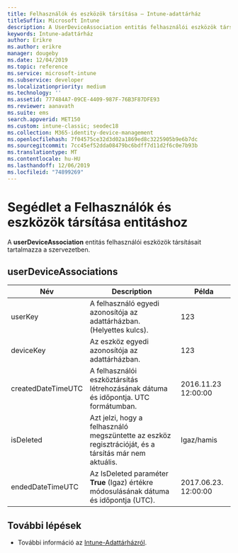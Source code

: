 ```yaml
---
title: Felhasználók és eszközök társítása – Intune-adattárház
titleSuffix: Microsoft Intune
description: A UserDeviceAssociation entitás felhasználói eszközök társításait tartalmazza a szervezetben.
keywords: Intune-adattárház
author: Erikre
ms.author: erikre
manager: dougeby
ms.date: 12/04/2019
ms.topic: reference
ms.service: microsoft-intune
ms.subservice: developer
ms.localizationpriority: medium
ms.technology: ''
ms.assetid: 777484A7-09CE-4409-987F-76B3F87DFE93
ms.reviewer: aanavath
ms.suite: ems
search.appverid: MET150
ms.custom: intune-classic; seodec18
ms.collection: M365-identity-device-management
ms.openlocfilehash: 7f04575ce32d3d02a1869ed8c3225905b9e6b7dc
ms.sourcegitcommit: 7cc45ef52dda08479bc6bdff7d11d2f6c0e7b93b
ms.translationtype: MT
ms.contentlocale: hu-HU
ms.lasthandoff: 12/06/2019
ms.locfileid: "74899269"
---
```

# <a name="reference-for-user-device-association-entity"></a>Segédlet a Felhasználók és eszközök társítása entitáshoz

A **userDeviceAssociation** entitás felhasználói eszközök társításait tartalmazza a szervezetben.

## <a name="userdeviceassociations"></a>userDeviceAssociations


|        Név        |                                           Description                                            |        Példa         |
|--------------------|--------------------------------------------------------------------------------------------------|------------------------|
|      userKey       |              A felhasználó egyedi azonosítója az adattárházban. (Helyettes kulcs).               |          123           |
|     deviceKey      |                      Az eszköz egyedi azonosítója az adattárházban.                      |          123           |
| createdDateTimeUTC |           A felhasználói eszköztársítás létrehozásának dátuma és időpontja. UTC formátumban.           | 2016.11.23 12:00:00 |
|     isDeleted      | Azt jelzi, hogy a felhasználó megszüntette az eszköz regisztrációját, és a társítás már nem aktuális. |       Igaz/hamis       |
|  endedDateTimeUTC  |              Az IsDeleted paraméter <strong>True</strong> (Igaz) értékre módosulásának dátuma és időpontja (UTC).               | 2017.06.23. 12:00:00 |

## <a name="next-steps"></a>További lépések

- További információ az [Intune-Adattárházról](../reports-nav-create-intune-reports.md).
